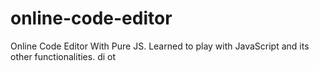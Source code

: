 # online-code-editor
Online Code Editor With Pure JS.
Learned to play with JavaScript and its other functionalities.
di ot
